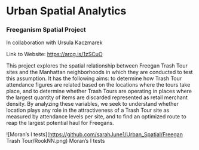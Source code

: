 # Urban Spatial Analytics

### Freeganism Spatial Project

In collaboration with Ursula Kaczmarek

Link to Website: https://arcg.is/1zSCuO

This project explores the spatial relationship between Freegan Trash Tour sites and the Manhattan neighborhoods in which they are conducted to test this assumption. It has the following aims: to determine how Trash Tour attendance figures are related based on the locations where the tours take place, and to determine whether Trash Tours are operating in places where the largest quantity of items are discarded represented as retail merchant density. By analyzing these variables, we seek to understand whether location plays any role in the attractiveness of a Trash Tour site as measured by attendance levels per site, and to find an optimized route to reap the largest potential haul for Freegans.

![Moran’s I tests](https://github.com/sarahJune1/Urban_Spatial/Freegan Trash Tour/RookNN.png)
Moran’s I tests

